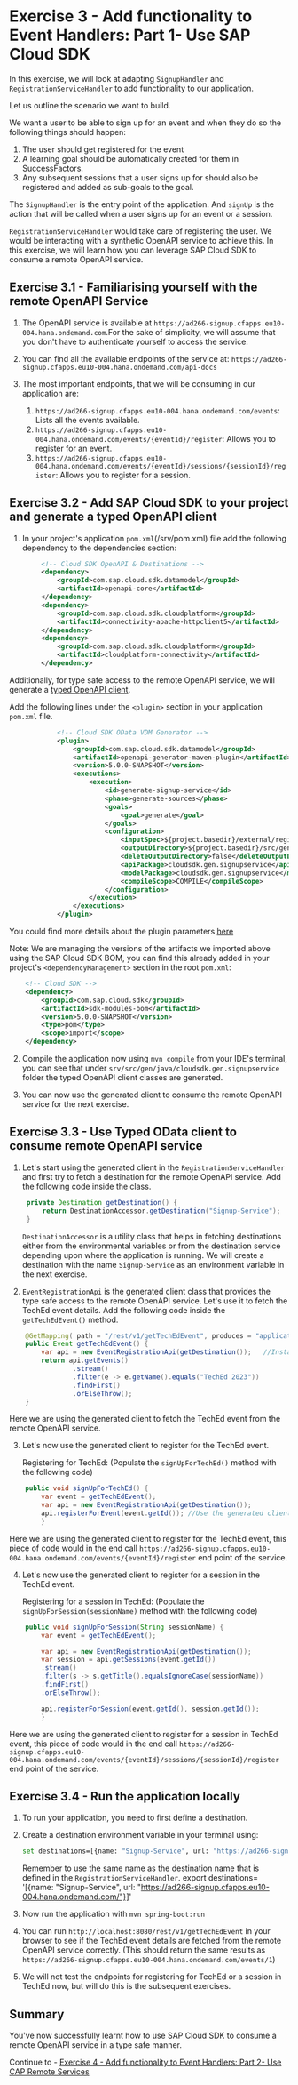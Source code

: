 # Exercise 3 - Add functionality to Event Handlers: Part 1- Use SAP Cloud SDK

In this exercise, we will look at adapting `SignupHandler` and `RegistrationServiceHandler` to add functionality to our application.

Let us outline the scenario we want to build.

We want a user to be able to sign up for an event and when they do so the following things should happen:
1. The user should get registered for the event
2. A learning goal should be automatically created for them in SuccessFactors.
3. Any subsequent sessions that a user signs up for should also be registered and added as sub-goals to the goal.

The `SignupHandler` is the entry point of the application. And `signUp` is the action that will be called when a user signs up for an event or a session.

`RegistrationServiceHandler` would take care of registering the user. We would be interacting with a synthetic OpenAPI service to achieve this.
In this exercise, we will learn how you can leverage SAP Cloud SDK to consume a remote OpenAPI service.

## Exercise 3.1 - Familiarising yourself with the remote OpenAPI Service

1. The OpenAPI service is available at `https://ad266-signup.cfapps.eu10-004.hana.ondemand.com`.For the sake of simplicity, we will assume that you don't have to authenticate yourself to access the service. 

2. You can find all the available endpoints of the service at: `https://ad266-signup.cfapps.eu10-004.hana.ondemand.com/api-docs`

3. The most important endpoints, that we will be consuming in our application are:
   1. `https://ad266-signup.cfapps.eu10-004.hana.ondemand.com/events`: Lists all the events available.
   2. `https://ad266-signup.cfapps.eu10-004.hana.ondemand.com/events/{eventId}/register`: Allows you to register for an event.
   3. `https://ad266-signup.cfapps.eu10-004.hana.ondemand.com/events/{eventId}/sessions/{sessionId}/register`: Allows you to register for a session.

## Exercise 3.2 - Add SAP Cloud SDK to your project and generate a typed OpenAPI client

1. In your project's application `pom.xml`(/srv/pom.xml) file add the following dependency to the dependencies section:
```xml
        <!-- Cloud SDK OpenAPI & Destinations -->
        <dependency>
            <groupId>com.sap.cloud.sdk.datamodel</groupId>
            <artifactId>openapi-core</artifactId>
        </dependency>
        <dependency>
            <groupId>com.sap.cloud.sdk.cloudplatform</groupId>
            <artifactId>connectivity-apache-httpclient5</artifactId>
        </dependency>
        <dependency>
            <groupId>com.sap.cloud.sdk.cloudplatform</groupId>
            <artifactId>cloudplatform-connectivity</artifactId>
        </dependency>
```
   Additionally, for type safe access to the remote OpenAPI service, we will generate a [typed OpenAPI client](https://sap.github.io/cloud-sdk/docs/java/v5/features/rest/overview).
   
   Add the following lines under the `<plugin>` section in your application `pom.xml` file.

```xml
            <!-- Cloud SDK OData VDM Generator -->
            <plugin>
                <groupId>com.sap.cloud.sdk.datamodel</groupId>
                <artifactId>openapi-generator-maven-plugin</artifactId>
                <version>5.0.0-SNAPSHOT</version>
                <executions>
                    <execution>
                        <id>generate-signup-service</id>
                        <phase>generate-sources</phase>
                        <goals>
                            <goal>generate</goal>
                        </goals>
                        <configuration>
                            <inputSpec>${project.basedir}/external/registration.json</inputSpec>
                            <outputDirectory>${project.basedir}/src/gen/java</outputDirectory>
                            <deleteOutputDirectory>false</deleteOutputDirectory>
                            <apiPackage>cloudsdk.gen.signupservice</apiPackage>
                            <modelPackage>cloudsdk.gen.signupservice</modelPackage>
                            <compileScope>COMPILE</compileScope>
                        </configuration>
                    </execution>
                </executions>
            </plugin>
```
   
   You could find more details about the plugin parameters [here](https://sap.github.io/cloud-sdk/docs/java/v5/features/rest/generate-rest-client#available-parameters)

  Note: We are managing the versions of the artifacts we imported above using the SAP Cloud SDK BOM, you can find this already added in your project's `<dependencyManagement>` section in the root `pom.xml`:
    
```xml
    <!-- Cloud SDK -->
    <dependency>
        <groupId>com.sap.cloud.sdk</groupId>
        <artifactId>sdk-modules-bom</artifactId>
        <version>5.0.0-SNAPSHOT</version>
        <type>pom</type>
        <scope>import</scope>
    </dependency>
```

2. Compile the application now using `mvn compile` from your IDE's terminal, you can see that under `srv/src/gen/java/cloudsdk.gen.signupservice` folder the typed OpenAPI client classes are generated. 

3. You can now use the generated client to consume the remote OpenAPI service for the next exercise.

## Exercise 3.3 - Use Typed OData client to consume remote OpenAPI service

1. Let's start using the generated client in the `RegistrationServiceHandler` and first try to fetch a destination for the remote OpenAPI service.
   Add the following code inside the class. 
   ```java
    private Destination getDestination() {
        return DestinationAccessor.getDestination("Signup-Service");
    }
   ```
   `DestinationAccessor` is a utility class that helps in fetching destinations either from the environmental variables or from the destination service depending upon where the application is running. 
    We will create a destination with the name `Signup-Service` as an environment variable in the next exercise.

2. `EventRegistrationApi` is the generated client class that provides the type safe access to the remote OpenAPI service. Let's use it to fetch the TechEd event details.
   Add the following code inside the `getTechEdEvent()` method.
```java
    @GetMapping( path = "/rest/v1/getTechEdEvent", produces = "application/json")
    public Event getTechEdEvent() {
        var api = new EventRegistrationApi(getDestination());   //Instantiate the generated client with the destination
        return api.getEvents()
                .stream()
                .filter(e -> e.getName().equals("TechEd 2023"))
                .findFirst()
                .orElseThrow();
    }
```
   Here we are using the generated client to fetch the TechEd event from the remote OpenAPI service. 

3. Let's now use the generated client to register for the TechEd event.
   
   Registering for TechEd: (Populate the `signUpForTechEd()` method with the following code)
```java
    public void signUpForTechEd() {
        var event = getTechEdEvent();
        var api = new EventRegistrationApi(getDestination());
        api.registerForEvent(event.getId()); //Use the generated client to register for the event
        }   
```
   Here we are using the generated client to register for the TechEd event, this piece of code would in the end call `https://ad266-signup.cfapps.eu10-004.hana.ondemand.com/events/{eventId}/register` end point of the service. 

4. Let's now use the generated client to register for a session in the TechEd event.   
   
   Registering for a session in TechEd: (Populate the `signUpForSession(sessionName)` method with the following code)
```java
    public void signUpForSession(String sessionName) {
        var event = getTechEdEvent();

        var api = new EventRegistrationApi(getDestination());
        var session = api.getSessions(event.getId())
        .stream()
        .filter(s -> s.getTitle().equalsIgnoreCase(sessionName))
        .findFirst()
        .orElseThrow();

        api.registerForSession(event.getId(), session.getId());
        }
```
   Here we are using the generated client to register for a session in TechEd event, this piece of code would in the end call `https://ad266-signup.cfapps.eu10-004.hana.ondemand.com/events/{eventId}/sessions/{sessionId}/register` end point of the service.

## Exercise 3.4 - Run the application locally

1. To run your application, you need to first define a destination.

2. Create a destination environment variable in your terminal using:
    ```bash
    set destinations=[{name: "Signup-Service", url: "https://ad266-signup.cfapps.eu10-004.hana.ondemand.com/"}]
    ```
   Remember to use the same name as the destination name that is defined in the `RegistrationServiceHandler`.
   export destinations= '[{name: "Signup-Service", url: "https://ad266-signup.cfapps.eu10-004.hana.ondemand.com/"}]'

3. Now run the application with `mvn spring-boot:run`

4. You can run `http://localhost:8080/rest/v1/getTechEdEvent` in your browser to see if the TechEd event details are fetched from the remote OpenAPI service correctly.
   (This should return the same results as `https://ad266-signup.cfapps.eu10-004.hana.ondemand.com/events/1`)

5. We will not test the endpoints for registering for TechEd or a session in TechEd now, but will do this is the subsequent exercises.

## Summary

You've now successfully learnt how to use SAP Cloud SDK to consume a remote OpenAPI service in a type safe manner.

Continue to - [Exercise 4 - Add functionality to Event Handlers: Part 2- Use CAP Remote Services](../ex4/README.md)
